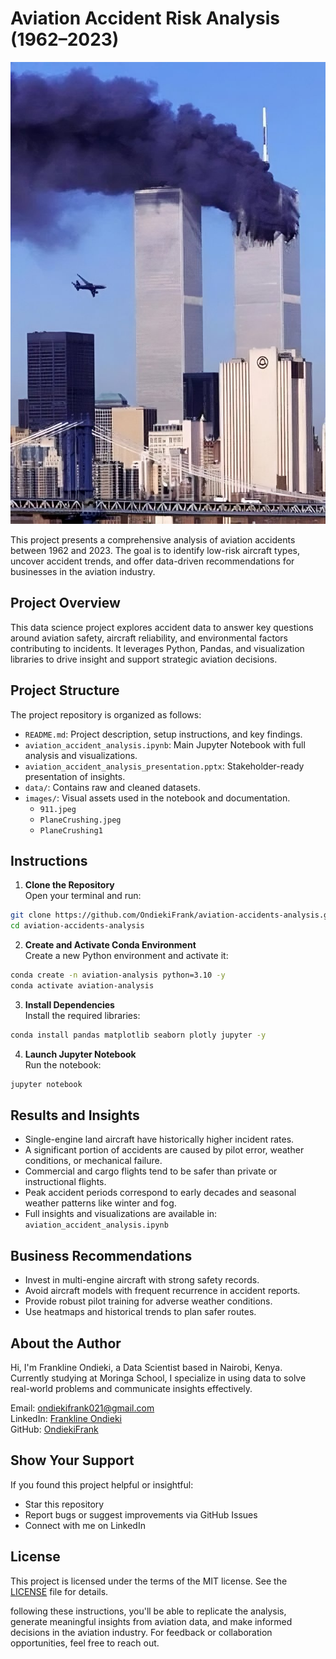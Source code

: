 # Aviation Accident Risk Analysis (1962–2023)
![Aviation Accident](images/911.jpeg)

This project presents a comprehensive analysis of aviation accidents between 1962 and 2023. The goal is to identify low-risk aircraft types, uncover accident trends, and offer data-driven recommendations for businesses in the aviation industry.

## Project Overview

This data science project explores accident data to answer key questions around aviation safety, aircraft reliability, and environmental factors contributing to incidents. It leverages Python, Pandas, and visualization libraries to drive insight and support strategic aviation decisions.

## Project Structure

The project repository is organized as follows:
- `README.md`: Project description, setup instructions, and key findings.
- `aviation_accident_analysis.ipynb`: Main Jupyter Notebook with full analysis and visualizations.
- `aviation_accident_analysis_presentation.pptx`: Stakeholder-ready presentation of insights.
- `data/`: Contains raw and cleaned datasets.
- `images/`: Visual assets used in the notebook and documentation.
  - `911.jpeg`
  - `PlaneCrushing.jpeg`
  - `PlaneCrushing1`

## Instructions

1. **Clone the Repository**  
Open your terminal and run:
```bash
git clone https://github.com/OndiekiFrank/aviation-accidents-analysis.git
cd aviation-accidents-analysis
```

2. **Create and Activate Conda Environment**  
Create a new Python environment and activate it:
```bash
conda create -n aviation-analysis python=3.10 -y
conda activate aviation-analysis
```

3. **Install Dependencies**  
Install the required libraries:
```bash
conda install pandas matplotlib seaborn plotly jupyter -y
```

4. **Launch Jupyter Notebook**  
Run the notebook:
```bash
jupyter notebook
```

## Results and Insights

- Single-engine land aircraft have historically higher incident rates.  
- A significant portion of accidents are caused by pilot error, weather conditions, or mechanical failure.  
- Commercial and cargo flights tend to be safer than private or instructional flights.  
- Peak accident periods correspond to early decades and seasonal weather patterns like winter and fog.  
- Full insights and visualizations are available in: `aviation_accident_analysis.ipynb`

## Business Recommendations

- Invest in multi-engine aircraft with strong safety records.  
- Avoid aircraft models with frequent recurrence in accident reports.  
- Provide robust pilot training for adverse weather conditions.  
- Use heatmaps and historical trends to plan safer routes.

## About the Author

Hi, I'm Frankline Ondieki, a Data Scientist based in Nairobi, Kenya.  
Currently studying at Moringa School, I specialize in using data to solve real-world problems and communicate insights effectively.

Email: ondiekifrank021@gmail.com  
LinkedIn: [Frankline Ondieki](https://www.linkedin.com/in/franklineondieki)  
GitHub: [OndiekiFrank](https://github.com/OndiekiFrank)

## Show Your Support

If you found this project helpful or insightful:
- Star this repository
- Report bugs or suggest improvements via GitHub Issues
- Connect with me on LinkedIn


## License

This project is licensed under the terms of the MIT license. See the [LICENSE](LICENSE) file for details.

 following these instructions, you'll be able to replicate the analysis, generate meaningful insights from aviation data, and make informed decisions in the aviation industry. For feedback or collaboration opportunities, feel free to reach out.
